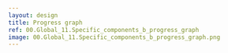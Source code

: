 ```yaml
---
layout: design
title: Progress graph
ref: 00.Global_11.Specific_components_b_progress_graph
image: 00.Global_11.Specific_components_b_progress_graph.png
---
```


